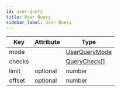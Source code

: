 ```yaml
---
id: user-query
title: User Query
sidebar_label: User Query
---
```


| Key    | Attribute | Type                                      |
| ------ | --------- | ----------------------------------------- |
| mode   |           | [UserQueryMode](../enums/user-query-mode) |
| checks |           | [QueryCheck](./query-check)[]             |
| limit  | optional  | number                                    |
| offset | optional  | number                                    |

